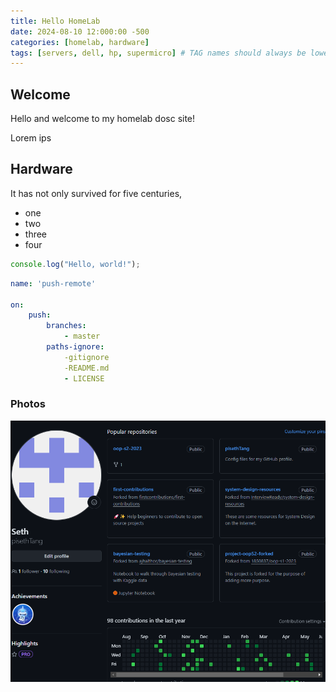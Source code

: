 ```yaml
---
title: Hello HomeLab
date: 2024-08-10 12:000:00 -500 
categories: [homelab, hardware]
tags: [servers, dell, hp, supermicro] # TAG names should always be lower-cased
---
```



## Welcome

Hello and welcome to my homelab dosc site!

Lorem ips 


## Hardware 

It has not only survived for five centuries, 


* one 
* two 
* three 
* four 
  


``` javascript 
console.log("Hello, world!");
```

```yml
name: 'push-remote'

on: 
    push: 
        branches: 
            - master 
        paths-ignore: 
            -gitignore
            -README.md 
            - LICENSE 
```

### Photos 
![alt text](image.png)





